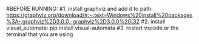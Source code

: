 #BEFORE RUNNING:
#1. install graphviz and add it to path: https://graphviz.org/download/#:~:text=Windows%20install%20packages%3A-,graphviz%2D3.0.0,-graphviz%2D3.0.0%20(32
#2. install visual_automata: pip install visual-automata
#3. restart vscode or the terminal that you are using
